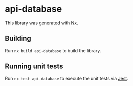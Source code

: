 # api-database

This library was generated with [Nx](https://nx.dev).

## Building

Run `nx build api-database` to build the library.

## Running unit tests

Run `nx test api-database` to execute the unit tests via [Jest](https://jestjs.io).

